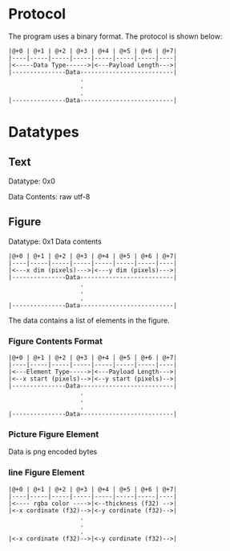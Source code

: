 # Protocol
The program uses a binary format. The protocol is shown below:
```
|@+0 | @+1 | @+2 | @+3 | @+4 | @+5 | @+6 | @+7|
|----|-----|-----|-----|-----|-----|-----|----|
|<-----Data Type------>|<---Payload Length--->|
|---------------Data--------------------------|
                    .
                    .
                    .
|---------------Data--------------------------|
```
# Datatypes
## Text
Datatype: 0x0

Data Contents: raw utf-8

## Figure
Datatype: 0x1
Data contents
```
|@+0 | @+1 | @+2 | @+3 | @+4 | @+5 | @+6 | @+7|
|----|-----|-----|-----|-----|-----|-----|----|
|<---x dim (pixels)--->|<---y dim (pixels)--->|
|---------------Data--------------------------|
                    .
                    .
                    .
|---------------Data--------------------------|
```
The data contains a list of elements in the figure.
### Figure Contents Format
```
|@+0 | @+1 | @+2 | @+3 | @+4 | @+5 | @+6 | @+7|
|----|-----|-----|-----|-----|-----|-----|----|
|<---Element Type----->|<---Payload Length--->|
|<--x start (pixels)-->|<--y start (pixels)-->|
|---------------Data--------------------------|
                    .
                    .
                    .
|---------------Data--------------------------|
```
### Picture Figure Element
Data is png encoded bytes

### line Figure Element
```
|@+0 | @+1 | @+2 | @+3 | @+4 | @+5 | @+6 | @+7|
|----|-----|-----|-----|-----|-----|-----|----|
|<---- rgba color ---->|<--thickness (f32) -->|
|<-x cordinate (f32)-->|<-y cordinate (f32)-->|
                    .
                    .
                    .
|<-x cordinate (f32)-->|<-y cordinate (f32)-->|
```
